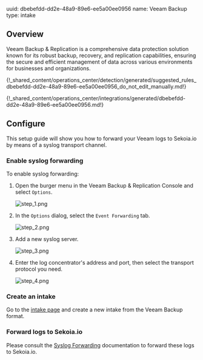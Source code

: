 uuid: dbebefdd-dd2e-48a9-89e6-ee5a00ee0956
name: Veeam Backup
type: intake

## Overview

Veeam Backup & Replication is a comprehensive data protection solution known for its robust backup, recovery, and replication capabilities, ensuring the secure and efficient management of data across various environments for businesses and organizations.

{!_shared_content/operations_center/detection/generated/suggested_rules_dbebefdd-dd2e-48a9-89e6-ee5a00ee0956_do_not_edit_manually.md!}

{!_shared_content/operations_center/integrations/generated/dbebefdd-dd2e-48a9-89e6-ee5a00ee0956.md!}

## Configure

This setup guide will show you how to forward your Veeam logs to Sekoia.io by means of a syslog transport channel.

### Enable syslog forwarding

To enable syslog forwarding:

1. Open the burger menu in the Veeam Backup & Replication Console and select `Options`.

    ![step_1.png](/assets/operation_center/integration_catalog/application/veeam-backup/step_1.png)

2. In the `Options` dialog, select the `Event Forwarding` tab.

    ![step_2.png](/assets/operation_center/integration_catalog/application/veeam-backup/step_2.png)

3. Add a new syslog server.

    ![step_3.png](/assets/operation_center/integration_catalog/application/veeam-backup/step_3.png)

4. Enter the log concentrator's address and port, then select the transport protocol you need.

    ![step_4.png](/assets/operation_center/integration_catalog/application/veeam-backup/step_4.png)

### Create an intake

Go to the [intake page](https://app.sekoia.io/operations/intakes) and create a new intake from the Veeam Backup format.

### Forward logs to Sekoia.io

Please consult the [Syslog Forwarding](../../../ingestion_methods/sekoiaio_forwarder/) documentation to forward these logs to Sekoia.io.
